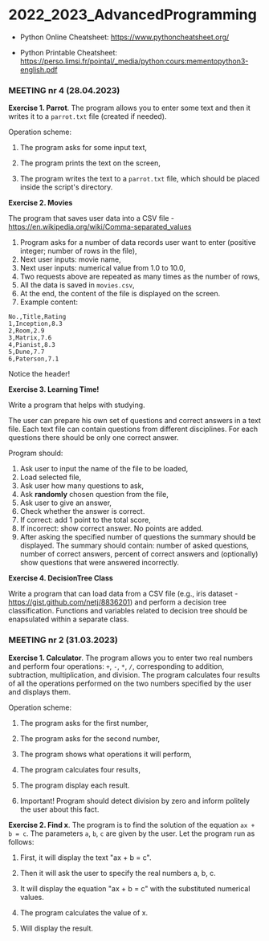 # 2022_2023_AdvancedProgramming


  * Python Online Cheatsheet: https://www.pythoncheatsheet.org/

  * Python Printable Cheatsheet: https://perso.limsi.fr/pointal/_media/python:cours:mementopython3-english.pdf

### MEETING nr 4 (28.04.2023)

**Exercise 1. Parrot**. The program allows you to enter some text and then it writes it to a `parrot.txt` file (created if needed).

Operation scheme:

1. The program asks for some input text,
    
1. The program prints the text on the screen,
    
1. The program writes the text to a `parrot.txt` file, which should be placed inside the script's directory.	


**Exercise 2. Movies**

The program that saves user data into a CSV file - https://en.wikipedia.org/wiki/Comma-separated_values

1. Program asks for a number of data records user want to enter (positive integer; number of rows in the file),
1. Next user inputs: movie name, 
1. Next user inputs: numerical value from 1.0 to 10.0,
1. Two requests above are repeated as many times as the number of rows,
1. All the data is saved in `movies.csv`, 
1. At the end, the content of the file is displayed on the screen.
1. Example content:

```
No.,Title,Rating
1,Inception,8.3
2,Room,2.9
3,Matrix,7.6
4,Pianist,8.3
5,Dune,7.7
6,Paterson,7.1
```
Notice the header!


**Exercise 3. Learning Time!**

Write a program that helps with studying.

The user can prepare his own set of questions and correct answers in a text file. Each text file can contain questions from different disciplines.
For each questions there should be only one correct answer.

Program should:

1. Ask user to input the name of the file to be loaded,
1. Load selected file,
1. Ask user how many questions to ask,
1. Ask **randomly** chosen question from the file,
1. Ask user to give an answer,
1. Check whether the answer is correct. 
1. If correct: add 1 point to the total score, 
1. If incorrect: show correct answer. No points are added.
1. After asking the specified number of questions the summary should be displayed. 
The summary should contain: number of asked questions, number of correct answers, percent of correct answers and (optionally) show questions that were answered incorrectly.


**Exercise 4. DecisionTree Class**

Write a program that can load data from a CSV file (e.g., iris dataset - https://gist.github.com/netj/8836201) and perform a decision tree classification. Functions and variables related to decision tree should be enapsulated within a separate class. 


### MEETING nr 2 (31.03.2023)

**Exercise 1. Calculator**. The program allows you to enter two real numbers and perform four operations: `+`, `-`, `*`, `/`, corresponding to addition, subtraction, multiplication, and division. The program calculates four results of all the operations performed on the two numbers specified by the user and displays them.

Operation scheme:

1. The program asks for the first number,
    
1. The program asks for the second number,
    
1. The program shows what operations it will perform,
    
1. The program calculates four results,
    
1. The program display each result.
    
1. Important! Program should detect division by zero and inform politely the user about this fact.
	
	

**Exercise 2. Find x**. The program is to find the solution of the equation `ax + b = c`. The parameters `a`, `b`, `c` are given by the user. Let the program run as follows:

1. First, it will display the text "ax + b = c".

2. Then it will ask the user to specify the real numbers a, b, c.

3. It will display the equation "ax + b = c" with the substituted numerical values.

4. The program calculates the value of x.

5. Will display the result.



